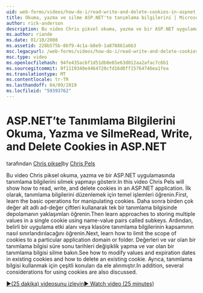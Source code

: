 ```yaml
---
uid: web-forms/videos/how-do-i/read-write-and-delete-cookies-in-aspnet
title: Okuma, yazma ve silme ASP.NET'te tanımlama bilgilerini | Microsoft Docs
author: rick-anderson
description: Bu video Chris piksel okuma, yazma ve bir ASP.NET uygulamasında tanımlama bilgilerini silmek yapmayı gösterir. İlk olarak, sunucunun temel işlemlerini cooki düzenlemek için bilgi edinin...
ms.author: riande
ms.date: 01/10/2008
ms.assetid: 228b575b-8bf9-4c1a-b8e9-1a878861a6b3
msc.legacyurl: /web-forms/videos/how-do-i/read-write-and-delete-cookies-in-aspnet
msc.type: video
ms.openlocfilehash: 94fe435acbf1d51db0e65e63d012aa2afac7c6b1
ms.sourcegitcommit: 0f1119340e4464720cfd16d0ff15764746ea1fea
ms.translationtype: MT
ms.contentlocale: tr-TR
ms.lasthandoff: 04/09/2019
ms.locfileid: "59393762"
---
```

# <a name="read-write-and-delete-cookies-in-aspnet"></a><span data-ttu-id="f60dd-104">ASP.NET’te Tanımlama Bilgilerini Okuma, Yazma ve Silme</span><span class="sxs-lookup"><span data-stu-id="f60dd-104">Read, Write, and Delete Cookies in ASP.NET</span></span>

<span data-ttu-id="f60dd-105">tarafından [Chris piksel](https://twitter.com/chrispels)</span><span class="sxs-lookup"><span data-stu-id="f60dd-105">by [Chris Pels](https://twitter.com/chrispels)</span></span>

<span data-ttu-id="f60dd-106">Bu video Chris piksel okuma, yazma ve bir ASP.NET uygulamasında tanımlama bilgilerini silmek yapmayı gösterir.</span><span class="sxs-lookup"><span data-stu-id="f60dd-106">In this video Chris Pels will show how to read, write, and delete cookies in an ASP.NET application.</span></span> <span data-ttu-id="f60dd-107">İlk olarak, tanımlama bilgilerini düzenlemek için temel işlemleri öğrenin.</span><span class="sxs-lookup"><span data-stu-id="f60dd-107">First, learn the basic operations for manipulating cookies.</span></span> <span data-ttu-id="f60dd-108">Daha sonra birden çok değer alt adlı ad-değer çiftleri kullanarak tek bir tanımlama bilgisinde depolamanın yaklaşımları öğrenin.</span><span class="sxs-lookup"><span data-stu-id="f60dd-108">Then learn approaches to storing multiple values in a single cookie using name-value pairs called subkeys.</span></span> <span data-ttu-id="f60dd-109">Ardından, belirli bir uygulama etki alanı veya klasöre tanımlama bilgilerinin kapsamının nasıl sınırlandırılacağını öğrenin.</span><span class="sxs-lookup"><span data-stu-id="f60dd-109">Next, learn how to limit the scope of cookies to a particular application domain or folder.</span></span> <span data-ttu-id="f60dd-110">Değerleri ve var olan bir tanımlama bilgisi süre sonu tarihleri değişiklik yapma ve var olan bir tanımlama bilgisi silme bakın.</span><span class="sxs-lookup"><span data-stu-id="f60dd-110">See how to modify values and expiration dates in existing cookies and how to delete an existing cookie.</span></span> <span data-ttu-id="f60dd-111">Ayrıca, tanımlama bilgisi kullanmak için çeşitli konuları da ele alınmıştır.</span><span class="sxs-lookup"><span data-stu-id="f60dd-111">In addition, several considerations for using cookies are also discussed.</span></span>

[<span data-ttu-id="f60dd-112">&#9654;(25 dakika) videosunu izleyin</span><span class="sxs-lookup"><span data-stu-id="f60dd-112">&#9654; Watch video (25 minutes)</span></span>](https://channel9.msdn.com/Blogs/ASP-NET-Site-Videos/read-write-and-delete-cookies-in-aspnet)
